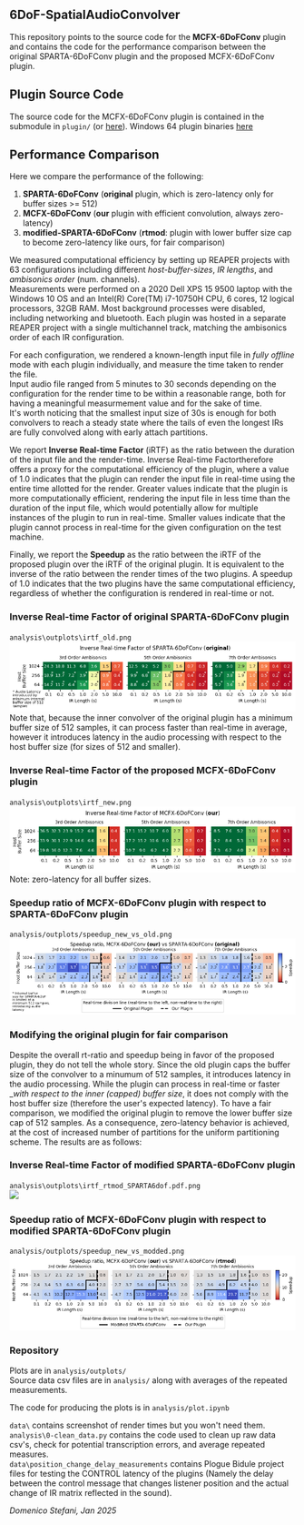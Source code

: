 
6DoF-SpatialAudioConvolver
---

This repository points to the source code for the __MCFX-6DoFConv__ plugin and contains the code for the performance comparison between the original SPARTA-6DoFConv plugin and the proposed MCFX-6DoFConv plugin.

## Plugin Source Code
The source code for the MCFX-6DoFConv plugin is contained in the submodule in `plugin/` (or [here](https://github.com/domenicostefani/SPARTA_Multi6DoF_project/tree/develop)).
Windows 64 plugin binaries [here](https://github.com/domenicostefani/SPARTA_Multi6DoF_project/releases/tag/MCFX-6DoFconv-1.0.0)

## Performance Comparison
Here we compare the performance of the following:
1. __SPARTA-6DoFConv__ (__original__ plugin, which is zero-latency only for buffer sizes >= 512)
2. __MCFX-6DoFConv__ (__our__ plugin with efficient convolution, always zero-latency)
3. __modified-SPARTA-6DoFConv__ (__rtmod__: plugin with lower buffer size cap to become zero-latency like ours, for fair comparison)


We measured computational efficiency by setting up REAPER projects with 63 configurations including different _host-buffer-sizes_, _IR lengths_, and _ambisonics order_ (num. channels).  
Measurements were performed on a 2020 Dell XPS 15 9500 laptop with the Windows 10 OS and an Intel(R) Core(TM) i7-10750H CPU, 6 cores, 12 logical processors, 32GB RAM.
Most background processes were disabled, including networking and bluetooth. 
Each plugin was hosted in a separate REAPER project with a single multichannel track, matching the ambisonics order of each IR configuration. 

For each configuration, we rendered a known-length input file in _fully offline_ mode with each plugin individually, and measure the time taken to render the file.  
Input audio file ranged from 5 minutes to 30 seconds depending on the configuration for the render time to be within a reasonable range, both for having a meaningful measurmement value and for the sake of time.  
It's worth noticing that the smallest input size of 30s is enough for both convolvers to reach a steady state where the tails of even the longest IRs are fully convolved along with early attach partitions.  

We report __Inverse Real-time Factor__ (iRTF) as the ratio between the duration of the input file and the render-time.
Inverse Real-time Factortherefore offers a proxy for the computational efficiency of the plugin, where a value of 1.0 indicates that the plugin can render the input file in real-time using the entire time allotted for the render.
Greater values indicate that the plugin is more computationally efficient, rendering the input file in less time than the duration of the input file, which would potentially allow for multiple instances of the plugin to run in real-time.
Smaller values indicate that the plugin cannot process in real-time for the given configuration on the test machine.

Finally, we report the __Speedup__ as the ratio between the iRTF of the proposed plugin over the iRTF of the original plugin.
It is equivalent to the inverse of the ratio between the render times of the two plugins.
A speedup of 1.0 indicates that the two plugins have the same computational efficiency, regardless of whether the configuration is rendered in real-time or not.

### Inverse Real-time Factor of __original__ SPARTA-6DoFConv plugin
`analysis\outplots\irtf_old.png`   
![](analysis\outplots\irtf_old.png)
Note that, because the inner convolver of the original plugin has a minimum buffer size of 512 samples, it can process faster than real-time in average, however it introduces latency in the audio processing with respect to the host buffer size (for sizes of 512 and smaller).

### Inverse Real-time Factor of the proposed MCFX-6DoFConv plugin
`analysis\outplots\irtf_new.png`   
![](analysis\outplots\irtf_new.png)
Note: zero-latency for all buffer sizes.

### Speedup ratio of MCFX-6DoFConv plugin with respect to SPARTA-6DoFConv plugin
`analysis/outplots/speedup_new_vs_old.png`   
![](analysis/outplots/speedup_new_vs_old.png)

### Modifying the original plugin for fair comparison
Despite the overall rt-ratio and speedup being in favor of the proposed plugin, they do not tell the whole story.
Since the old plugin caps the buffer size of the convolver to a minumum of 512 samples, it introduces latency in the audio processing.
While the plugin can process in real-time or faster __with respect to the inner (capped) buffer size_, it does not comply with the host buffer size (therefore the user's expected latency).
To have a fair comparison, we modified the original plugin to remove the lower buffer size cap of 512 samples.
As a consequence, zero-latency behavior is achieved, at the cost of increased number of partitions for the uniform partitioning scheme.
The results are as follows:

### Inverse Real-time Factor of __modified__ SPARTA-6DoFConv plugin
`analysis\outplots\irtf_rtmod_SPARTA6dof.pdf.png`   
![](analysis\outplots\irtf_rtmod_SPARTA6dof.pdf.png)

### Speedup ratio of MCFX-6DoFConv plugin with respect to __modified__ SPARTA-6DoFConv plugin
`analysis/outplots/speedup_new_vs_modded.png`   
![](analysis/outplots/speedup_new_vs_modded.png)


### Repository
Plots are in `analysis/outplots/`  
Source data csv files are in `analysis/` along with averages of the repeated measurements.  

The code for producing the plots is in
`analysis/plot.ipynb`  


`data\` contains screenshot of render times but you won't need them.  
`analysis\0-clean_data.py` contains the code used to clean up raw data csv's, check for potential transcription errors, and average repeated measures.  
`data\position_change_delay_measurements` contains Plogue Bidule project files for testing the CONTROL latency of the plugins (Namely the delay between the control message that changes listener position and the actual change of IR matrix reflected in the sound).


_Domenico Stefani, Jan 2025_
